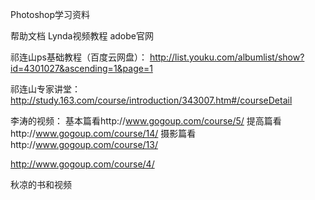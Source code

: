 Photoshop学习资料

帮助文档
Lynda视频教程
adobe官网

祁连山ps基础教程（百度云网盘）：
http://list.youku.com/albumlist/show?id=4301027&ascending=1&page=1

祁连山专家讲堂：
http://study.163.com/course/introduction/343007.htm#/courseDetail

李涛的视频：
基本篇看http://www.gogoup.com/course/5/
提高篇看http://www.gogoup.com/course/14/
摄影篇看http://www.gogoup.com/course/13/

http://www.gogoup.com/course/4/

秋凉的书和视频